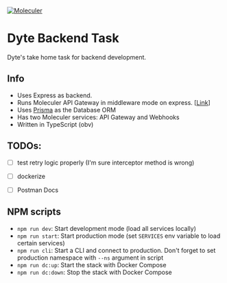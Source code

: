[![Moleculer](https://badgen.net/badge/Powered%20by/Moleculer/0e83cd)](https://moleculer.services)

# Dyte Backend Task
Dyte's take home task for backend development.
## Info
* Uses Express as backend. 
* Runs Moleculer API Gateway in middleware mode on express. [[Link](https://moleculer.services/docs/0.12/moleculer-web.html#ExpressJS-middleware-usage)]
* Uses [Prisma](https://www.prisma.io/) as the Database ORM
* Has two Moleculer services: API Gateway and Webhooks
* Written in TypeScript (obv)


## TODOs:
- [ ] test retry logic properly (I'm sure interceptor method is wrong)
- [ ] dockerize
- [ ] Postman Docs


## NPM scripts
- `npm run dev`: Start development mode (load all services locally)
- `npm run start`: Start production mode (set `SERVICES` env variable to load certain services)
- `npm run cli`: Start a CLI and connect to production. Don't forget to set production namespace with `--ns` argument in script
- `npm run dc:up`: Start the stack with Docker Compose
- `npm run dc:down`: Stop the stack with Docker Compose
